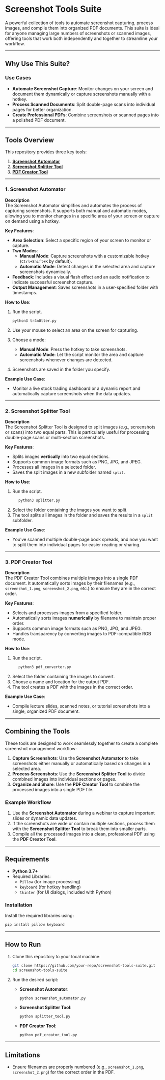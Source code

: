 
# **Screenshot Tools Suite**

A powerful collection of tools to automate screenshot capturing, process images, and compile them into organized PDF documents. This suite is ideal for anyone managing large numbers of screenshots or scanned images, offering tools that work both independently and together to streamline your workflow.

---

## **Why Use This Suite?**

### **Use Cases**
- **Automate Screenshot Capture**: Monitor changes on your screen and document them dynamically or capture screenshots manually with a hotkey.
- **Process Scanned Documents**: Split double-page scans into individual pages for better organization.
- **Create Professional PDFs**: Combine screenshots or scanned pages into a polished PDF document.

---

## **Tools Overview**

This repository provides three key tools:

1. [**Screenshot Automator**](#1-screenshot-automator)
2. [**Screenshot Splitter Tool**](#2-screenshot-splitter-tool)
3. [**PDF Creator Tool**](#3-pdf-creator-tool)

---

### **1. Screenshot Automator**

**Description**  
The Screenshot Automator simplifies and automates the process of capturing screenshots. It supports both manual and automatic modes, allowing you to monitor changes in a specific area of your screen or capture on demand using a hotkey.

**Key Features**:
- **Area Selection**: Select a specific region of your screen to monitor or capture.
- **Two Modes**:
  - **Manual Mode**: Capture screenshots with a customizable hotkey (`Ctrl+Shift+K` by default).
  - **Automatic Mode**: Detect changes in the selected area and capture screenshots dynamically.
- **Feedback**: Includes a visual flash effect and an audio notification to indicate successful screenshot capture.
- **Output Management**: Saves screenshots in a user-specified folder with timestamps.

**How to Use**:
1. Run the script.
   
      ```bash
      python3 tr4m0tter.py
   ```
2. Use your mouse to select an area on the screen for capturing.
3. Choose a mode:
   - **Manual Mode**: Press the hotkey to take screenshots.
   - **Automatic Mode**: Let the script monitor the area and capture screenshots whenever changes are detected.
4. Screenshots are saved in the folder you specify.

**Example Use Case**:
- Monitor a live stock trading dashboard or a dynamic report and automatically capture screenshots when the data updates.

---

### **2. Screenshot Splitter Tool**

**Description**  
The Screenshot Splitter Tool is designed to split images (e.g., screenshots or scans) into two equal parts. This is particularly useful for processing double-page scans or multi-section screenshots.

**Key Features**:
- Splits images **vertically** into two equal sections.
- Supports common image formats such as PNG, JPG, and JPEG.
- Processes all images in a selected folder.
- Saves the split images in a new subfolder named `split`.

**How to Use**:
1. Run the script.

```bash
      python3 splitter.py
```
2. Select the folder containing the images you want to split.
3. The tool splits all images in the folder and saves the results in a `split` subfolder.

**Example Use Case**:
- You’ve scanned multiple double-page book spreads, and now you want to split them into individual pages for easier reading or sharing.

---

### **3. PDF Creator Tool**

**Description**  
The PDF Creator Tool combines multiple images into a single PDF document. It automatically sorts images by their filenames (e.g., `screenshot_1.png`, `screenshot_2.png`, etc.) to ensure they are in the correct order.

**Key Features**:
- Selects and processes images from a specified folder.
- Automatically sorts images **numerically** by filename to maintain proper order.
- Supports common image formats such as PNG, JPG, and JPEG.
- Handles transparency by converting images to PDF-compatible RGB mode.

**How to Use**:
1. Run the script.
```bash
      python3 pdf_converter.py
```
2. Select the folder containing the images to convert.
3. Choose a name and location for the output PDF.
4. The tool creates a PDF with the images in the correct order.

**Example Use Case**:
- Compile lecture slides, scanned notes, or tutorial screenshots into a single, organized PDF document.

---

## **Combining the Tools**

These tools are designed to work seamlessly together to create a complete screenshot management workflow:

1. **Capture Screenshots**: Use the **Screenshot Automator** to take screenshots either manually or automatically based on changes in a selected area.
2. **Process Screenshots**: Use the **Screenshot Splitter Tool** to divide combined images into individual sections or pages.
3. **Organize and Share**: Use the **PDF Creator Tool** to combine the processed images into a single PDF file.

### **Example Workflow**
1. Use the **Screenshot Automator** during a webinar to capture important slides or dynamic data updates.
2. If the screenshots are wide or contain multiple sections, process them with the **Screenshot Splitter Tool** to break them into smaller parts.
3. Compile all the processed images into a clean, professional PDF using the **PDF Creator Tool**.

---

## **Requirements**

- **Python 3.7+**
- Required Libraries:
  - `Pillow` (for image processing)
  - `keyboard` (for hotkey handling)
  - `tkinter` (for UI dialogs, included with Python)

### Installation
Install the required libraries using:
```bash
pip install pillow keyboard
```

---

## **How to Run**

1. Clone this repository to your local machine:
   ```bash
   git clone https://github.com/your-repo/screenshot-tools-suite.git
   cd screenshot-tools-suite
   ```

2. Run the desired script:
   - **Screenshot Automator**:
     ```bash
     python screenshot_automator.py
     ```
   - **Screenshot Splitter Tool**:
     ```bash
     python splitter_tool.py
     ```
   - **PDF Creator Tool**:
     ```bash
     python pdf_creator_tool.py
     ```

---

## **Limitations**
  - Ensure filenames are properly numbered (e.g., `screenshot_1.png`, `screenshot_2.png`) for the correct order in the PDF.
